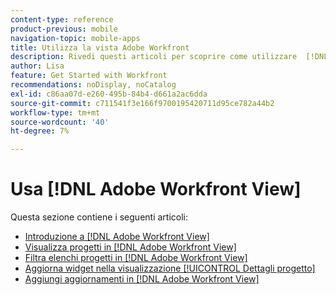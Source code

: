 ```yaml
---
content-type: reference
product-previous: mobile
navigation-topic: mobile-apps
title: Utilizza la vista Adobe Workfront
description: Rivedi questi articoli per scoprire come utilizzare  [!DNL Adobe Workfront] Visualizza.
author: Lisa
feature: Get Started with Workfront
recommendations: noDisplay, noCatalog
exl-id: c86aa07d-e260-495b-84b4-d661a2ac6dda
source-git-commit: c711541f3e166f9700195420711d95ce782a44b2
workflow-type: tm+mt
source-wordcount: '40'
ht-degree: 7%

---
```


# Usa [!DNL Adobe Workfront View]

Questa sezione contiene i seguenti articoli:

* [Introduzione a [!DNL Adobe Workfront View]](../../../workfront-basics/mobile-apps/using-workfront-view/get-started-with-workfront-view.md)
* [Visualizza progetti in [!DNL Adobe Workfront View]](../../../workfront-basics/mobile-apps/using-workfront-view/display-projects-in-wokrfont-view.md)
* [Filtra elenchi progetti in [!DNL Adobe Workfront View]](../../../workfront-basics/mobile-apps/using-workfront-view/filter-project-lists-in-workfront-view.md)
* [Aggiorna widget nella visualizzazione [!UICONTROL Dettagli progetto]](../../../workfront-basics/mobile-apps/using-workfront-view/update-widgets-in-workfront-view.md)
* [Aggiungi aggiornamenti in [!DNL Adobe Workfront View]](../../../workfront-basics/mobile-apps/using-workfront-view/add-updates-in-workfront-view.md)
